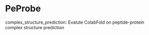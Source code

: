 # PeProbe

complex_structure_prediction: Evalute ColabFold on peptide-protein complex structure prediction